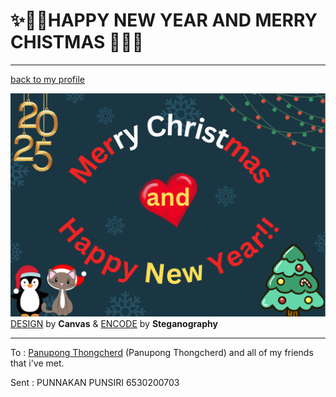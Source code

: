 # ✨🎉🎊HAPPY NEW YEAR AND MERRY CHISTMAS 🎁🦌🎇
---

[back to my profile](https://qlerdev.github.io/)

![Happy New Year](img/hny_chrismas_punnakan.png)
[DESIGN](https://www.canva.com/design/DAGZeCdAhlE/0gJtKq9Ss1xM7i9yo8j6qw/edit?utm_content=DAGZeCdAhlE&utm_campaign=designshare&utm_medium=link2&utm_source=sharebutton) by **Canvas** & 
[ENCODE](https://stylesuxx.github.io/steganography/) by **Steganography**

---
To : [Panupong Thongcherd](https://6530200339.github.io) (Panupong Thongcherd) and all of my friends that i've met.


Sent : PUNNAKAN PUNSIRI 6530200703
